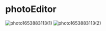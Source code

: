 # photoEditor
![photo1653883113(1)](https://user-images.githubusercontent.com/99634486/170914755-466bd327-5e6f-4762-9804-94001fd41878.jpeg)
![photo1653883113(2)](https://user-images.githubusercontent.com/99634486/170914829-cd4ff540-3cb9-4857-861f-db7126c89caa.jpeg)
